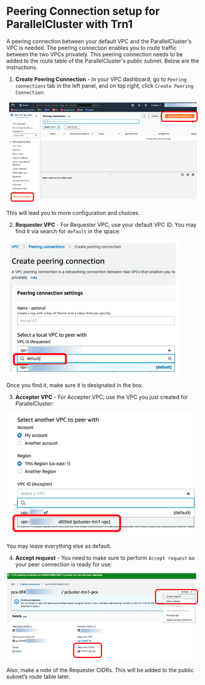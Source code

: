 # Peering Connection setup for ParallelCluster with Trn1

A peering connection between your default VPC and the ParallelCluster's VPC is needed. The peering connection enables you to route traffic between the two VPCs privately. This peering connection needs to be added to the route table of the ParallelCluster's public subnet. Below are the instructions.

1. **Create Peering Connection** - In your VPC dashboard, go to `Peering connections` tab in the left panel, and on top right, click `Create Peering Connection`:

![image info](../../images/pcx-entry.png)

This will lead you to more configuration and choices.

2. **Requester VPC** - For Requester VPC, use your default VPC ID. You may find it via search for `default` in the space:

![image info](../../images/pcx-requester.png)

Once you find it, make sure it is designated in the box.

3. **Accepter VPC** - For Accepter VPC, use the VPC you just created for ParallelCluster:

![image info](../../images/pcx-accepter.png)

You may leave everything else as default.

4. **Accept request** - You need to make sure to perform `Accept request` so your peer connection is ready for use:

![image info](../../images//pcx-ack.png)

Also, make a note of the Requester CIDRs. This will be added to the public subnet’s route table later.

